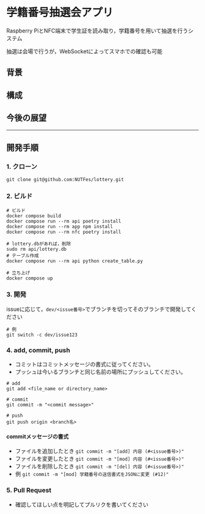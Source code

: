 # 学籍番号抽選会アプリ

Raspberry PiとNFC端末で学生証を読み取り，学籍番号を用いて抽選を行うシステム

抽選は会場で行うが，WebSocketによってスマホでの確認も可能

## 背景
## 構成
## 今後の展望

---
## 開発手順

### 1. クローン
```
git clone git@github.com:NUTFes/lottery.git
```

### 2. ビルド
```
# ビルド
docker compose build
docker compose run --rm api poetry install
docker compose run --rm app npm install
docker compose run --rm nfc poetry install

# lottery.dbがあれば，削除
sudo rm api/lottery.db
# テーブル作成
docker compose run --rm api python create_table.py

# 立ち上げ
docker compose up
```
 
### 3. 開発
issueに応じて，`dev/<issue番号>`でブランチを切ってそのブランチで開発してください
```
# 例
git switch -c dev/issue123
```

### 4. add, commit, push
- コミットはコミットメッセージの書式に従ってください。
- プッシュは今いるブランチと同じ名前の場所にプッシュしてください。
```
# add
git add <file_name or directory_name>

# commit 
git commit -m "<commit message>"

# push
git push origin <branch名>
```

#### commitメッセージの書式
- ファイルを追加したとき
`git commit -m "[add] 内容 (#<issue番号>)"`
- ファイルを変更したとき
`git commit -m "[mod] 内容 (#<issue番号>)"`
- ファイルを削除したとき
`git commit -m "[del] 内容 (#<issue番号>)"`
- 例
`git commit -m "[mod] 学籍番号の送信書式をJSONに変更 (#12)"`

### 5. Pull Request
- 確認してほしい点を明記してプルリクを書いてください 
